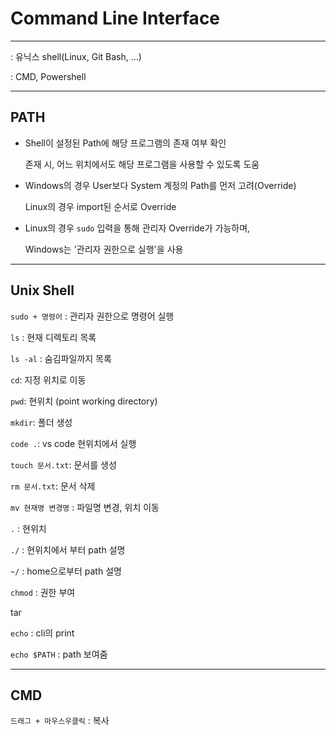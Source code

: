 # Command Line Interface

---

: 유닉스 shell(Linux, Git Bash, ...)

: CMD, Powershell

---

## PATH

- Shell이 설정된 Path에 해당 프로그램의 존재 여부 확인

  존재 시, 어느 위치에서도 해당 프로그램을 사용할 수 있도록 도움

- Windows의 경우 User보다 System 계정의 Path를 먼저 고려(Override)

  Linux의 경우 import된 순서로 Override

- Linux의 경우 `sudo` 입력을 통해 관리자 Override가 가능하며,

  Windows는 '관리자 권한으로 실행'을 사용

---

## Unix Shell

`sudo + 명령어` : 관리자 권한으로 명령어 실행

`ls` : 현재 디렉토리 목록

`ls -al` : 숨김파일까지 목록

`cd`: 지정 위치로 이동

`pwd`: 현위치 (point working directory)

`mkdir`: 폴더 생성

`code .`: vs code 현위치에서 실행

`touch 문서.txt`: 문서를 생성

`rm 문서.txt`: 문서 삭제

`mv 현재명 변경명` : 파일명 변경, 위치 이동

`.` : 현위치

`./` : 현위치에서 부터 path 설명

`~/` : home으로부터 path 설명

`chmod` : 권한 부여

tar

`echo` : cli의 print

`echo $PATH` : path 보여줌

---

## CMD

`드래그 + 마우스우클릭` : 복사

